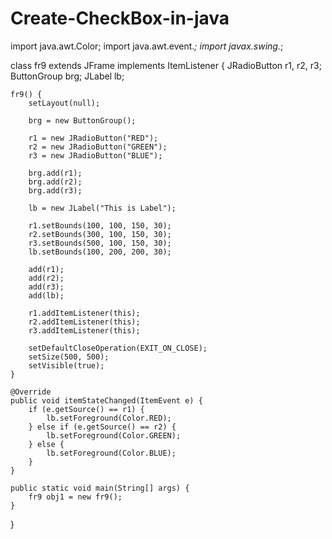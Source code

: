 # Create-CheckBox-in-java
import java.awt.Color;
import java.awt.event.*;
import javax.swing.*;

class fr9 extends JFrame implements ItemListener {
    JRadioButton r1, r2, r3;
    ButtonGroup brg;
    JLabel lb;

    fr9() {
        setLayout(null);

        brg = new ButtonGroup();

        r1 = new JRadioButton("RED");
        r2 = new JRadioButton("GREEN");
        r3 = new JRadioButton("BLUE");

        brg.add(r1);
        brg.add(r2);
        brg.add(r3);

        lb = new JLabel("This is Label");

        r1.setBounds(100, 100, 150, 30);
        r2.setBounds(300, 100, 150, 30);
        r3.setBounds(500, 100, 150, 30);
        lb.setBounds(100, 200, 200, 30);

        add(r1);
        add(r2);
        add(r3);
        add(lb);

        r1.addItemListener(this);
        r2.addItemListener(this);
        r3.addItemListener(this);

        setDefaultCloseOperation(EXIT_ON_CLOSE);
        setSize(500, 500);
        setVisible(true);
    }

    @Override
    public void itemStateChanged(ItemEvent e) {
        if (e.getSource() == r1) {
            lb.setForeground(Color.RED);
        } else if (e.getSource() == r2) {
            lb.setForeground(Color.GREEN);
        } else {
            lb.setForeground(Color.BLUE);
        }
    }

    public static void main(String[] args) {
        fr9 obj1 = new fr9();
    }
}
